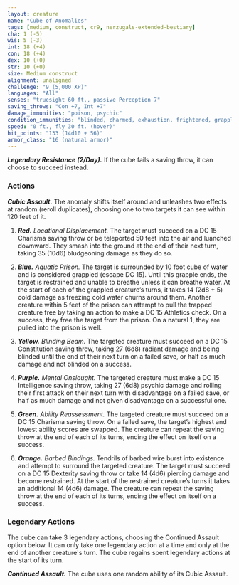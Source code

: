 ```yaml
---
layout: creature
name: "Cube of Anomalies"
tags: [medium, construct, cr9, nerzugals-extended-bestiary]
cha: 1 (-5)
wis: 5 (-3)
int: 18 (+4)
con: 18 (+4)
dex: 10 (+0)
str: 10 (+0)
size: Medium construct
alignment: unaligned
challenge: "9 (5,000 XP)"
languages: "All"
senses: "truesight 60 ft., passive Perception 7"
saving_throws: "Con +7, Int +7"
damage_immunities: "poison, psychic"
condition_immunities: "blinded, charmed, exhaustion, frightened, grappled, paralyzed, petrified, poisoned, restrained, unconscious"
speed: "0 ft., fly 30 ft. (hover)"
hit_points: "133 (14d10 + 56)"
armor_class: "16 (natural armor)"
---
```


***Legendary Resistance (2/Day).*** If the cube fails a saving
throw, it can choose to succeed instead.

### Actions

***Cubic Assault.*** The anomaly shifts itself around and
unleashes two effects at random (reroll duplicates),
choosing one to two targets it can see within 120 feet
of it.

1. ***Red.*** <i>Locational Displacement.</i> The target must succeed
on a DC 15 Charisma saving throw or be teleported 50
feet into the air and luanched downward. They smash
into the ground at the end of their next turn, taking 35
(10d6) bludgeoning damage as they do so.

2. ***Blue.*** <i>Aquatic Prison.</i> The target is surrounded by 10
foot cube of water and is considered grappled (escape
DC 15). Until this grapple ends, the target is restrained
and unable to breathe unless it can breathe water. At
the start of each of the grappled creature’s turns, it
takes 14 (2d8 + 5) cold damage as freezing cold water
churns around them.
Another creature within 5 feet of the prison can
attempt to pull the trapped creature free by taking an
action to make a DC 15 Athletics check. On a success,
they free the target from the prison. On a natural 1,
they are pulled into the prison is well.

3. ***Yellow.*** <i>Blinding Beam.</i> The targeted creature must
succeed on a DC 15 Constitution saving throw, taking
27 (6d8) radiant damage and being blinded until the
end of their next turn on a failed save, or half as much
damage and not blinded on a success.

4. ***Purple.*** <i>Mental Onslaught.</i> The targeted creature must
make a DC 15 Intelligence saving throw, taking 27
(6d8) psychic damage and rolling their first attack on
their next turn with disadvantage on a failed save, or
half as much damage and not given disadvantage on a
successful one.

5. ***Green.*** <i>Ability Reassessment.</i> The targeted creature
must succeed on a DC 15 Charisma saving throw. On a
failed save, the target’s highest and lowest ability
scores are swapped. The creature can repeat the saving
throw at the end of each of its turns, ending the effect
on itself on a success.

6. ***Orange.*** <i>Barbed Bindings.</i> Tendrils of barbed wire burst
into existence and attempt to surround the targeted
creature. The target must succeed on a DC 15
Dexterity saving throw or take 14 (4d6) piercing
damage and become restrained. At the start of the
restrained creature’s turns it takes an additional 14
(4d6) damage. The creature can repeat the saving
throw at the end of each of its turns, ending the effect
on itself on a success.

### Legendary Actions

The cube can take 3 legendary actions, choosing the
Continued Assault option below. It can only take one
legendary action at a time and only at the end of another
creature's turn. The cube regains spent legendary actions at
the start of its turn.

***Continued Assault.*** The cube uses one random ability of its Cubic Assault.
